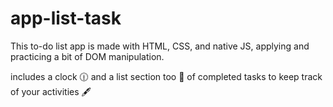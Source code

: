# app-list-task
This to-do list app is made with HTML, CSS, and native JS, applying and practicing a bit of DOM manipulation.

includes a clock 🕧 and a list section too 📓 of completed tasks to keep track of your activities 🖋️
